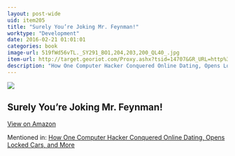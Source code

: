 ```yaml
---
layout: post-wide
uid: item205
title: "Surely You’re Joking Mr. Feynman!"
worktype: "Development"
date: 2016-02-21 01:01:01
categories: book
image-url: 519fWd56vTL._SY291_BO1,204,203,200_QL40_.jpg
item-url: http://target.georiot.com/Proxy.ashx?tsid=14707&GR_URL=http%3A%2F%2Fwww.amazon.com%2FSurely-Feynman-Adventures-Curious-Character%2Fdp%2F0393316041%2F
description: "How One Computer Hacker Conquered Online Dating, Opens Locked Cars, and More"
---
```

<a href="http://target.georiot.com/Proxy.ashx?tsid=14707&GR_URL=http%3A%2F%2Fwww.amazon.com%2FSurely-Feynman-Adventures-Curious-Character%2Fdp%2F0393316041%2F" target="blank"><img src="../../../../img/thumbs/519fWd56vTL._SY291_BO1,204,203,200_QL40_.jpg" class="prod-img"></a>
<h2>Surely You’re Joking Mr. Feynman!</h2>
<p><a class="btn btn-primary" href="http://target.georiot.com/Proxy.ashx?tsid=14707&GR_URL=http%3A%2F%2Fwww.amazon.com%2FSurely-Feynman-Adventures-Curious-Character%2Fdp%2F0393316041%2F" target="blank">View on Amazon</a><p>
<p>Mentioned in: <a href="http://fourhourworkweek.com/2015/05/02/samy-kamkar/" target="blank">How One Computer Hacker Conquered Online Dating, Opens Locked Cars, and More</a></p>
